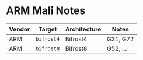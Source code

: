 
# ARM Mali Notes

Vendor | Target     | Architecture | Notes
-------|------------|--------------|-------------------------
ARM    | `bifrost4` | Bifrost4     | G31, G72
ARM    | `bifrost8` | Bifrost8     | G52, ...
